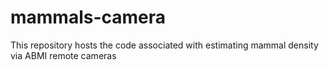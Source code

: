 # mammals-camera
This repository hosts the code associated with estimating mammal density via ABMI remote cameras 
